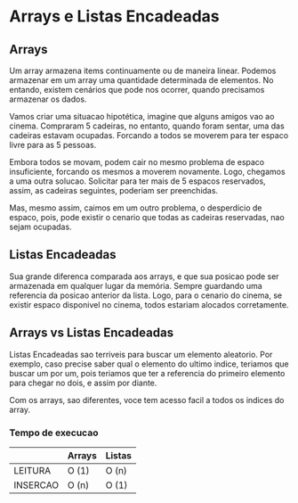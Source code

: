 # Arrays e Listas Encadeadas

## Arrays

Um array armazena items continuamente ou de maneira linear. Podemos armazenar em um array uma quantidade determinada de elementos. No entando, existem cenários que pode nos ocorrer, quando precisamos armazenar os dados.

Vamos criar uma situacao hipotética, imagine que alguns amigos vao ao cinema. Compraram 5 cadeiras, no entanto, quando foram sentar, uma das cadeiras estavam ocupadas. Forcando a todos se moverem para ter espaco livre para as 5 pessoas.

Embora todos se movam, podem cair no mesmo problema de espaco insuficiente, forcando os mesmos a moverem novamente. Logo, chegamos a uma outra solucao. Solicitar para ter mais de 5 espacos reservados, assim, as cadeiras seguintes, poderiam ser preenchidas.

Mas, mesmo assim, caimos em um outro problema, o desperdicio de espaco, pois, pode existir o cenario que todas as cadeiras reservadas, nao sejam ocupadas.

## Listas Encadeadas

Sua grande diferenca comparada aos arrays, e que sua posicao pode ser armazenada em qualquer lugar da memória. Sempre guardando uma referencia da posicao anterior da lista.
Logo, para o cenario do cinema, se existir espaco disponivel no cinema, todos estariam alocados corretamente.

## Arrays vs Listas Encadeadas

Listas Encadeadas sao terriveis para buscar um elemento aleatorio. Por exemplo, caso precise saber qual o elemento do ultimo indice, teriamos que buscar um por um, pois teriamos que ter a referencia do primeiro elemento para chegar no dois, e assim por diante.

Com os arrays, sao diferentes, voce tem acesso facil a todos os indices do array.

### Tempo de execucao

|   | Arrays  | Listas  |
|---|---|---|
| LEITURA  | O (1)  |  O (n) |
| INSERCAO  | O (n)  |  O (1) |
